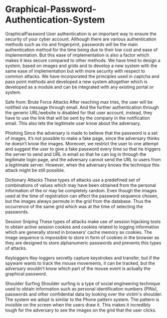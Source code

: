 # Graphical-Password-Authentication-System
GraphicalPassword
User authentication is an important way to ensure the security of your cyber account. Although there are various authentication methods such as iris and fingerprint, passwords will be the main authentication method for the time being due to their low cost and ease of implementation. But this ease of implementation is also a factor which makes it less secure compared to other methods. We have tried to design a system, based on images and grids and to develop a new system with the same ease of implementation but with more security with respect to common attacks. We have incorporated the principles used in captcha and pass point methods and developed a new system altogether which is developed as a module and can be integrated with any existing portal or system.

Safe from:
Brute Force Attacks
After reaching max tries, the user will be notified via message through email. And the further authentication through the generic URL/website is disabled for that user account, instead, they have to use the link that will be sent by the company in the notification email. This also lets the legitimate user know about the adversary.

Phishing
Since the adversary is made to believe that the password is a set of images, it’s not possible to make a fake page, since the adversary thinks he doesn’t know the images. Moreover, we restrict the user to one attempt and suggest the user to give a fake password every time so that he triggers the server to send and URL in email so that he can log in through the legitimate login page, and the adversary cannot send the URL to users from a legitimate server. However, when the adversary knows the technique this attack might be still possible.

Dictionary Attacks
These types of attacks use a predefined set of combinations of values which may have been obtained from the personal information of the or may be completely random. Even though the images used at the time of registration can affect the password sequence chosen, but the images always permute in the grid from the database. Thus the occurrence of the same grid which was at the time of selecting the passwords.

Session Sniping
These types of attacks make use of session hijacking tools to obtain active session cookies and cookies related to logging information which are generally stored in browsers’ cache memory as cookies. The image sequence is impossible to store in form of cookies in the browser as they are designed to store alphanumeric passwords and prevents this types of attacks.

Keyloggers
Key-loggers secretly capture keystrokes and transfer, but if the spyware wants to track the mouse movements, it can be tracked, but the adversary wouldn’t know which part of the mouse event is actually the graphical password.

Shoulder Surfing
Shoulder surfing is a type of social engineering technique used to obtain information such as personal identification numbers (PINs), passwords and other confidential data by looking over the victim's shoulder. The system we adopt is similar to the Phone pattern system. The pattern is invisible on the screen when the users draw it. This makes it incredibly tough for the adversary to see the images on the grid that the user clicks.



